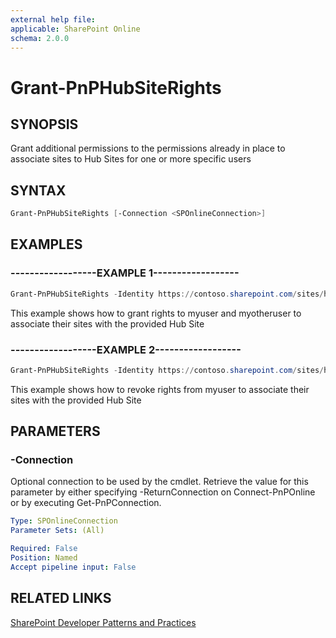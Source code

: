 ```yaml
---
external help file:
applicable: SharePoint Online
schema: 2.0.0
---
```

# Grant-PnPHubSiteRights

## SYNOPSIS
Grant additional permissions to the permissions already in place to associate sites to Hub Sites for one or more specific users

## SYNTAX 

```powershell
Grant-PnPHubSiteRights [-Connection <SPOnlineConnection>]
```

## EXAMPLES

### ------------------EXAMPLE 1------------------
```powershell
Grant-PnPHubSiteRights -Identity https://contoso.sharepoint.com/sites/hubsite -Principals "myuser@mydomain.com","myotheruser@mydomain.com" -Rights Join
```

This example shows how to grant rights to myuser and myotheruser to associate their sites with the provided Hub Site

### ------------------EXAMPLE 2------------------
```powershell
Grant-PnPHubSiteRights -Identity https://contoso.sharepoint.com/sites/hubsite -Principals "myuser@mydomain.com" -Rights None
```

This example shows how to revoke rights from myuser to associate their sites with the provided Hub Site

## PARAMETERS

### -Connection
Optional connection to be used by the cmdlet. Retrieve the value for this parameter by either specifying -ReturnConnection on Connect-PnPOnline or by executing Get-PnPConnection.

```yaml
Type: SPOnlineConnection
Parameter Sets: (All)

Required: False
Position: Named
Accept pipeline input: False
```

## RELATED LINKS

[SharePoint Developer Patterns and Practices](https://aka.ms/sppnp)